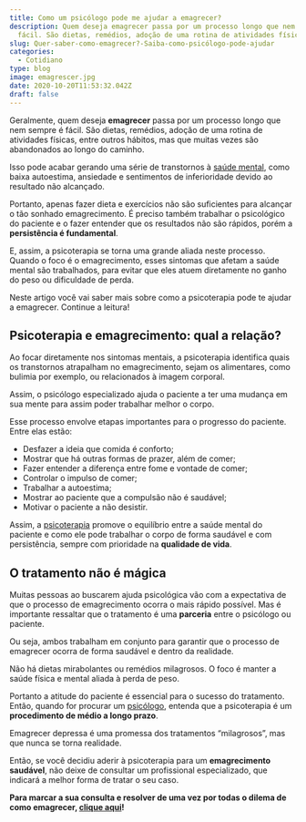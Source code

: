 ```yaml
---
title: Como um psicólogo pode me ajudar a emagrecer?
description: Quem deseja emagrecer passa por um processo longo que nem sempre é
  fácil. São dietas, remédios, adoção de uma rotina de atividades físicas...
slug: Quer-saber-como-emagrecer?-Saiba-como-psicólogo-pode-ajudar
categories:
  - Cotidiano
type: blog
image: emagrescer.jpg
date: 2020-10-20T11:53:32.042Z
draft: false
---
```


Geralmente, quem deseja **emagrecer** passa por um processo longo que nem sempre é fácil. São dietas, remédios, adoção de uma rotina de atividades físicas, entre outros hábitos, mas que muitas vezes são abandonados ao longo do caminho.

Isso pode acabar gerando uma série de transtornos à [saúde mental](https://yuribusin.com.br/12-dicas-saude-mental-quarentena/), como baixa autoestima, ansiedade e sentimentos de inferioridade devido ao resultado não alcançado.

Portanto, apenas fazer dieta e exercícios não são suficientes para alcançar o tão sonhado emagrecimento. É preciso também trabalhar o psicológico do paciente e o fazer entender que os resultados não são rápidos, porém a **persistência é fundamental**.

E, assim, a psicoterapia se torna uma grande aliada neste processo. Quando o foco é o emagrecimento, esses sintomas que afetam a saúde mental são trabalhados, para evitar que eles atuem diretamente no ganho do peso ou dificuldade de perda.

Neste artigo você vai saber mais sobre como a psicoterapia pode te ajudar a emagrecer. Continue a leitura!

## Psicoterapia e emagrecimento: qual a relação?

Ao focar diretamente nos sintomas mentais, a psicoterapia identifica quais os transtornos atrapalham no emagrecimento, sejam os alimentares, como bulimia por exemplo, ou relacionados à imagem corporal.

Assim, o psicólogo especializado ajuda o paciente a ter uma mudança em sua mente para assim poder trabalhar melhor o corpo.

Esse processo envolve etapas importantes para o progresso do paciente. Entre elas estão:

- Desfazer a ideia que comida é conforto;
- Mostrar que há outras formas de prazer, além de comer;
- Fazer entender a diferença entre fome e vontade de comer;
- Controlar o impulso de comer;
- Trabalhar a autoestima;
- Mostrar ao paciente que a compulsão não é saudável;
- Motivar o paciente a não desistir.

Assim, a [psicoterapia](https://yuribusin.com.br/o-que-esperar-de-um-atendimento-psicologico/) promove o equilíbrio entre a saúde mental do paciente e como ele pode trabalhar o corpo de forma saudável e com persistência, sempre com prioridade na **qualidade de vida**.

## O tratamento não é mágica

Muitas pessoas ao buscarem ajuda psicológica vão com a expectativa de que o processo de emagrecimento ocorra o mais rápido possível. Mas é importante ressaltar que o tratamento é uma **parceria** entre o psicólogo ou paciente.

Ou seja, ambos trabalham em conjunto para garantir que o processo de emagrecer ocorra de forma saudável e dentro da realidade.

Não há dietas mirabolantes ou remédios milagrosos. O foco é manter a saúde física e mental aliada à perda de peso.

Portanto a atitude do paciente é essencial para o sucesso do tratamento. Então, quando for procurar um [psicólogo](https://yuribusin.com.br/pra-que-serve-um-psicologo-clinico/), entenda que a psicoterapia é um **procedimento de médio a longo prazo**.

Emagrecer depressa é uma promessa dos tratamentos “milagrosos”, mas que nunca se torna realidade.

Então, se você decidiu aderir à psicoterapia para um **emagrecimento saudável**, não deixe de consultar um profissional especializado, que indicará a melhor forma de tratar o seu caso.

**Para marcar a sua consulta e resolver de uma vez por todas o dilema de como emagrecer, [clique aqui](https://yuribusin.com.br/contato/)!**
